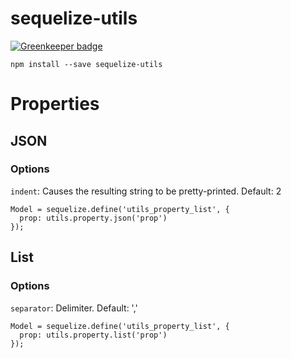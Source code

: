 sequelize-utils
===============

[![Greenkeeper badge](https://badges.greenkeeper.io/LoicMahieu/sequelize-utils.svg)](https://greenkeeper.io/)

```
npm install --save sequelize-utils
```


# Properties

## JSON

### Options

`indent`: Causes the resulting string to be pretty-printed. Default: 2

```
Model = sequelize.define('utils_property_list', {
  prop: utils.property.json('prop')
});
```


## List

### Options

`separator`: Delimiter. Default: ','

```
Model = sequelize.define('utils_property_list', {
  prop: utils.property.list('prop')
});
```
